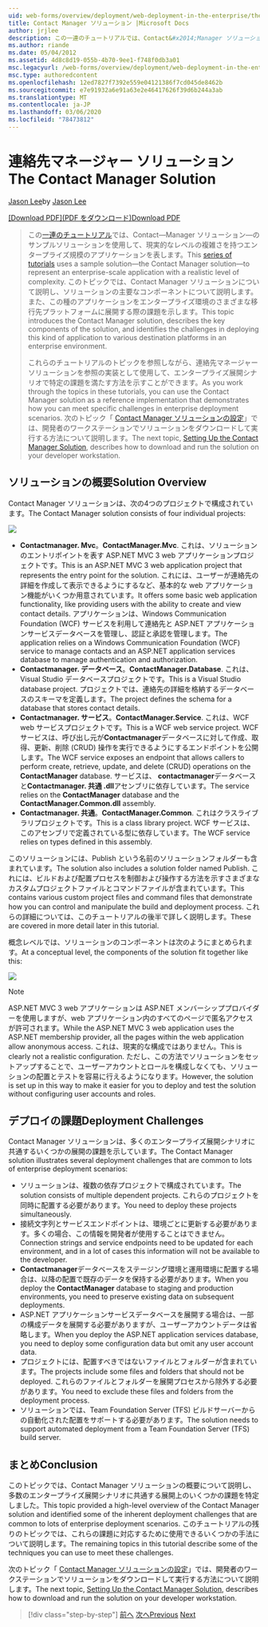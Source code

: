 ```yaml
---
uid: web-forms/overview/deployment/web-deployment-in-the-enterprise/the-contact-manager-solution
title: Contact Manager ソリューション |Microsoft Docs
author: jrjlee
description: この一連のチュートリアルでは、Contact&#x2014;Manager ソリューション&#x2014;のサンプルソリューションを使用して、現実的な leve を持つエンタープライズ規模のアプリケーションを表します。
ms.author: riande
ms.date: 05/04/2012
ms.assetid: 4d8c8d19-055b-4b70-9ee1-f748f0db3a01
msc.legacyurl: /web-forms/overview/deployment/web-deployment-in-the-enterprise/the-contact-manager-solution
msc.type: authoredcontent
ms.openlocfilehash: 12ed7827f7392e559e04121386f7cd045de8462b
ms.sourcegitcommit: e7e91932a6e91a63e2e46417626f39d6b244a3ab
ms.translationtype: MT
ms.contentlocale: ja-JP
ms.lasthandoff: 03/06/2020
ms.locfileid: "78473812"
---
```

# <a name="the-contact-manager-solution"></a><span data-ttu-id="ae3a1-103">連絡先マネージャー ソリューション</span><span class="sxs-lookup"><span data-stu-id="ae3a1-103">The Contact Manager Solution</span></span>

<span data-ttu-id="ae3a1-104">[Jason Lee](https://github.com/jrjlee)</span><span class="sxs-lookup"><span data-stu-id="ae3a1-104">by [Jason Lee](https://github.com/jrjlee)</span></span>

<span data-ttu-id="ae3a1-105">[[Download PDF]\(PDF をダウンロード\)](https://msdnshared.blob.core.windows.net/media/MSDNBlogsFS/prod.evol.blogs.msdn.com/CommunityServer.Blogs.Components.WeblogFiles/00/00/00/63/56/8130.DeployingWebAppsInEnterpriseScenarios.pdf)</span><span class="sxs-lookup"><span data-stu-id="ae3a1-105">[Download PDF](https://msdnshared.blob.core.windows.net/media/MSDNBlogsFS/prod.evol.blogs.msdn.com/CommunityServer.Blogs.Components.WeblogFiles/00/00/00/63/56/8130.DeployingWebAppsInEnterpriseScenarios.pdf)</span></span>

> <span data-ttu-id="ae3a1-106">この[一連のチュートリアル](web-deployment-in-the-enterprise.md)では、Contact&#x2014;Manager ソリューション&#x2014;のサンプルソリューションを使用して、現実的なレベルの複雑さを持つエンタープライズ規模のアプリケーションを表します。</span><span class="sxs-lookup"><span data-stu-id="ae3a1-106">This [series of tutorials](web-deployment-in-the-enterprise.md) uses a sample solution&#x2014;the Contact Manager solution&#x2014;to represent an enterprise-scale application with a realistic level of complexity.</span></span> <span data-ttu-id="ae3a1-107">このトピックでは、Contact Manager ソリューションについて説明し、ソリューションの主要なコンポーネントについて説明します。また、この種のアプリケーションをエンタープライズ環境のさまざまな移行先プラットフォームに展開する際の課題を示します。</span><span class="sxs-lookup"><span data-stu-id="ae3a1-107">This topic introduces the Contact Manager solution, describes the key components of the solution, and identifies the challenges in deploying this kind of application to various destination platforms in an enterprise environment.</span></span>
> 
> <span data-ttu-id="ae3a1-108">これらのチュートリアルのトピックを参照しながら、連絡先マネージャーソリューションを参照の実装として使用して、エンタープライズ展開シナリオで特定の課題を満たす方法を示すことができます。</span><span class="sxs-lookup"><span data-stu-id="ae3a1-108">As you work through the topics in these tutorials, you can use the Contact Manager solution as a reference implementation that demonstrates how you can meet specific challenges in enterprise deployment scenarios.</span></span> <span data-ttu-id="ae3a1-109">次のトピック「 [Contact Manager ソリューションの設定](setting-up-the-contact-manager-solution.md)」では、開発者のワークステーションでソリューションをダウンロードして実行する方法について説明します。</span><span class="sxs-lookup"><span data-stu-id="ae3a1-109">The next topic, [Setting Up the Contact Manager Solution](setting-up-the-contact-manager-solution.md), describes how to download and run the solution on your developer workstation.</span></span>

## <a name="solution-overview"></a><span data-ttu-id="ae3a1-110">ソリューションの概要</span><span class="sxs-lookup"><span data-stu-id="ae3a1-110">Solution Overview</span></span>

<span data-ttu-id="ae3a1-111">Contact Manager ソリューションは、次の4つのプロジェクトで構成されています。</span><span class="sxs-lookup"><span data-stu-id="ae3a1-111">The Contact Manager solution consists of four individual projects:</span></span>

![](the-contact-manager-solution/_static/image1.png)

- <span data-ttu-id="ae3a1-112">**Contactmanager. Mvc**。</span><span class="sxs-lookup"><span data-stu-id="ae3a1-112">**ContactManager.Mvc**.</span></span> <span data-ttu-id="ae3a1-113">これは、ソリューションのエントリポイントを表す ASP.NET MVC 3 web アプリケーションプロジェクトです。</span><span class="sxs-lookup"><span data-stu-id="ae3a1-113">This is an ASP.NET MVC 3 web application project that represents the entry point for the solution.</span></span> <span data-ttu-id="ae3a1-114">これには、ユーザーが連絡先の詳細を作成して表示できるようにするなど、基本的な web アプリケーション機能がいくつか用意されています。</span><span class="sxs-lookup"><span data-stu-id="ae3a1-114">It offers some basic web application functionality, like providing users with the ability to create and view contact details.</span></span> <span data-ttu-id="ae3a1-115">アプリケーションは、Windows Communication Foundation (WCF) サービスを利用して連絡先と ASP.NET アプリケーションサービスデータベースを管理し、認証と承認を管理します。</span><span class="sxs-lookup"><span data-stu-id="ae3a1-115">The application relies on a Windows Communication Foundation (WCF) service to manage contacts and an ASP.NET application services database to manage authentication and authorization.</span></span>
- <span data-ttu-id="ae3a1-116">**Contactmanager. データベース**。</span><span class="sxs-lookup"><span data-stu-id="ae3a1-116">**ContactManager.Database**.</span></span> <span data-ttu-id="ae3a1-117">これは、Visual Studio データベースプロジェクトです。</span><span class="sxs-lookup"><span data-stu-id="ae3a1-117">This is a Visual Studio database project.</span></span> <span data-ttu-id="ae3a1-118">プロジェクトでは、連絡先の詳細を格納するデータベースのスキーマを定義します。</span><span class="sxs-lookup"><span data-stu-id="ae3a1-118">The project defines the schema for a database that stores contact details.</span></span>
- <span data-ttu-id="ae3a1-119">**Contactmanager. サービス**。</span><span class="sxs-lookup"><span data-stu-id="ae3a1-119">**ContactManager.Service**.</span></span> <span data-ttu-id="ae3a1-120">これは、WCF web サービスプロジェクトです。</span><span class="sxs-lookup"><span data-stu-id="ae3a1-120">This is a WCF web service project.</span></span> <span data-ttu-id="ae3a1-121">WCF サービスは、呼び出し元が**Contactmanager**データベースに対して作成、取得、更新、削除 (CRUD) 操作を実行できるようにするエンドポイントを公開します。</span><span class="sxs-lookup"><span data-stu-id="ae3a1-121">The WCF service exposes an endpoint that allows callers to perform create, retrieve, update, and delete (CRUD) operations on the **ContactManager** database.</span></span> <span data-ttu-id="ae3a1-122">サービスは、 **contactmanager**データベースと**Contactmanager. 共通 .dll**アセンブリに依存しています。</span><span class="sxs-lookup"><span data-stu-id="ae3a1-122">The service relies on the **ContactManager** database and the **ContactManager.Common.dll** assembly.</span></span>
- <span data-ttu-id="ae3a1-123">**Contactmanager. 共通**。</span><span class="sxs-lookup"><span data-stu-id="ae3a1-123">**ContactManager.Common**.</span></span> <span data-ttu-id="ae3a1-124">これはクラスライブラリプロジェクトです。</span><span class="sxs-lookup"><span data-stu-id="ae3a1-124">This is a class library project.</span></span> <span data-ttu-id="ae3a1-125">WCF サービスは、このアセンブリで定義されている型に依存しています。</span><span class="sxs-lookup"><span data-stu-id="ae3a1-125">The WCF service relies on types defined in this assembly.</span></span>

<span data-ttu-id="ae3a1-126">このソリューションには、Publish という名前のソリューションフォルダーも含まれています。</span><span class="sxs-lookup"><span data-stu-id="ae3a1-126">The solution also includes a solution folder named Publish.</span></span> <span data-ttu-id="ae3a1-127">これには、ビルドおよび配置プロセスを制御および操作する方法を示すさまざまなカスタムプロジェクトファイルとコマンドファイルが含まれています。</span><span class="sxs-lookup"><span data-stu-id="ae3a1-127">This contains various custom project files and command files that demonstrate how you can control and manipulate the build and deployment process.</span></span> <span data-ttu-id="ae3a1-128">これらの詳細については、このチュートリアルの後半で詳しく説明します。</span><span class="sxs-lookup"><span data-stu-id="ae3a1-128">These are covered in more detail later in this tutorial.</span></span>

<span data-ttu-id="ae3a1-129">概念レベルでは、ソリューションのコンポーネントは次のようにまとめられます。</span><span class="sxs-lookup"><span data-stu-id="ae3a1-129">At a conceptual level, the components of the solution fit together like this:</span></span>

![](the-contact-manager-solution/_static/image2.png)

> [!NOTE]
> <span data-ttu-id="ae3a1-130">ASP.NET MVC 3 web アプリケーションは ASP.NET メンバーシッププロバイダーを使用しますが、web アプリケーション内のすべてのページで匿名アクセスが許可されます。</span><span class="sxs-lookup"><span data-stu-id="ae3a1-130">While the ASP.NET MVC 3 web application uses the ASP.NET membership provider, all the pages within the web application allow anonymous access.</span></span> <span data-ttu-id="ae3a1-131">これは、現実的な構成ではありません。</span><span class="sxs-lookup"><span data-stu-id="ae3a1-131">This is clearly not a realistic configuration.</span></span> <span data-ttu-id="ae3a1-132">ただし、この方法でソリューションをセットアップすることで、ユーザーアカウントとロールを構成しなくても、ソリューションの配置とテストを容易に行えるようになります。</span><span class="sxs-lookup"><span data-stu-id="ae3a1-132">However, the solution is set up in this way to make it easier for you to deploy and test the solution without configuring user accounts and roles.</span></span>

## <a name="deployment-challenges"></a><span data-ttu-id="ae3a1-133">デプロイの課題</span><span class="sxs-lookup"><span data-stu-id="ae3a1-133">Deployment Challenges</span></span>

<span data-ttu-id="ae3a1-134">Contact Manager ソリューションは、多くのエンタープライズ展開シナリオに共通するいくつかの展開の課題を示しています。</span><span class="sxs-lookup"><span data-stu-id="ae3a1-134">The Contact Manager solution illustrates several deployment challenges that are common to lots of enterprise deployment scenarios:</span></span>

- <span data-ttu-id="ae3a1-135">ソリューションは、複数の依存プロジェクトで構成されています。</span><span class="sxs-lookup"><span data-stu-id="ae3a1-135">The solution consists of multiple dependent projects.</span></span> <span data-ttu-id="ae3a1-136">これらのプロジェクトを同時に配置する必要があります。</span><span class="sxs-lookup"><span data-stu-id="ae3a1-136">You need to deploy these projects simultaneously.</span></span>
- <span data-ttu-id="ae3a1-137">接続文字列とサービスエンドポイントは、環境ごとに更新する必要があります。多くの場合、この情報を開発者が使用することはできません。</span><span class="sxs-lookup"><span data-stu-id="ae3a1-137">Connection strings and service endpoints need to be updated for each environment, and in a lot of cases this information will not be available to the developer.</span></span>
- <span data-ttu-id="ae3a1-138">**Contactmanager**データベースをステージング環境と運用環境に配置する場合は、以降の配置で既存のデータを保持する必要があります。</span><span class="sxs-lookup"><span data-stu-id="ae3a1-138">When you deploy the **ContactManager** database to staging and production environments, you need to preserve existing data on subsequent deployments.</span></span>
- <span data-ttu-id="ae3a1-139">ASP.NET アプリケーションサービスデータベースを展開する場合は、一部の構成データを展開する必要がありますが、ユーザーアカウントデータは省略します。</span><span class="sxs-lookup"><span data-stu-id="ae3a1-139">When you deploy the ASP.NET application services database, you need to deploy some configuration data but omit any user account data.</span></span>
- <span data-ttu-id="ae3a1-140">プロジェクトには、配置すべきではないファイルとフォルダーが含まれています。</span><span class="sxs-lookup"><span data-stu-id="ae3a1-140">The projects include some files and folders that should not be deployed.</span></span> <span data-ttu-id="ae3a1-141">これらのファイルとフォルダーを展開プロセスから除外する必要があります。</span><span class="sxs-lookup"><span data-stu-id="ae3a1-141">You need to exclude these files and folders from the deployment process.</span></span>
- <span data-ttu-id="ae3a1-142">ソリューションでは、Team Foundation Server (TFS) ビルドサーバーからの自動化された配置をサポートする必要があります。</span><span class="sxs-lookup"><span data-stu-id="ae3a1-142">The solution needs to support automated deployment from a Team Foundation Server (TFS) build server.</span></span>

## <a name="conclusion"></a><span data-ttu-id="ae3a1-143">まとめ</span><span class="sxs-lookup"><span data-stu-id="ae3a1-143">Conclusion</span></span>

<span data-ttu-id="ae3a1-144">このトピックでは、Contact Manager ソリューションの概要について説明し、多数のエンタープライズ展開シナリオに共通する展開上のいくつかの課題を特定しました。</span><span class="sxs-lookup"><span data-stu-id="ae3a1-144">This topic provided a high-level overview of the Contact Manager solution and identified some of the inherent deployment challenges that are common to lots of enterprise deployment scenarios.</span></span> <span data-ttu-id="ae3a1-145">このチュートリアルの残りのトピックでは、これらの課題に対応するために使用できるいくつかの手法について説明します。</span><span class="sxs-lookup"><span data-stu-id="ae3a1-145">The remaining topics in this tutorial describe some of the techniques you can use to meet these challenges.</span></span>

<span data-ttu-id="ae3a1-146">次のトピック「 [Contact Manager ソリューションの設定](setting-up-the-contact-manager-solution.md)」では、開発者のワークステーションでソリューションをダウンロードして実行する方法について説明します。</span><span class="sxs-lookup"><span data-stu-id="ae3a1-146">The next topic, [Setting Up the Contact Manager Solution](setting-up-the-contact-manager-solution.md), describes how to download and run the solution on your developer workstation.</span></span>

> [!div class="step-by-step"]
> <span data-ttu-id="ae3a1-147">[前へ](web-deployment-in-the-enterprise.md)
> [次へ](setting-up-the-contact-manager-solution.md)</span><span class="sxs-lookup"><span data-stu-id="ae3a1-147">[Previous](web-deployment-in-the-enterprise.md)
[Next](setting-up-the-contact-manager-solution.md)</span></span>
